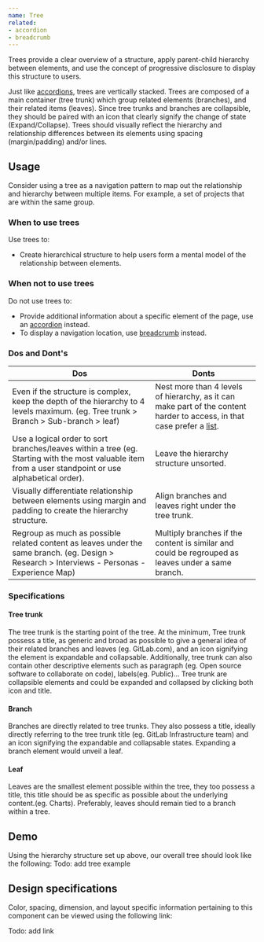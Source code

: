 ```yaml
---
name: Tree
related:
- accordion
- breadcrumb
---
```


Trees provide a clear overview of a structure, apply parent-child hierarchy between elements, and use the concept of progressive disclosure to display this structure to users.

Just like [accordions](/components/accordions), trees are vertically stacked. Trees are composed of a main container (tree trunk) which group related elements (branches), and their related items (leaves). Since tree trunks and branches are collapsible, they should be paired with an icon that clearly signify the change of state (Expand/Collapse). Trees should visually reflect the hierarchy and relationship differences between its elements using spacing (margin/padding) and/or lines.

## Usage

Consider using a tree as a navigation pattern to map out the relationship and hierarchy between multiple items. For example, a set of projects that are within the same group.

### When to use trees

Use trees to:
- Create hierarchical structure to help users form a mental model of the relationship between elements.

### When not to use trees

Do not use trees to:
*  Provide additional information about a specific element of the page, use an [accordion](/components/accordion) instead.
*  To display a navigation location, use [breadcrumb](/components/breadcrumb) instead.

### Dos and Dont's

| Dos | Donts |
| ------ | ------ |
| Even if the structure is complex, keep the depth of the hierarchy to 4 levels maximum. (eg. Tree trunk > Branch > Sub-branch > leaf) | Nest more than 4 levels of hierarchy, as it can make part of the content harder to access, in that case prefer a [list](https://design.gitlab.com/components/list). |
| Use a logical order to sort branches/leaves within a tree (eg. Starting with the most valuable item  from a user standpoint or use alphabetical order). | Leave the hierarchy structure unsorted. | 
| Visually differentiate relationship between elements using margin and padding to create the hierarchy structure. | Align branches and leaves right under the tree trunk.  | 
| Regroup as much as possible related content as leaves under the same branch. (eg. Design > Research > Interviews - Personas - Experience Map) |  Multiply branches if the content is similar and could be regrouped as leaves under a same branch. |

### Specifications

#### Tree trunk 

The tree trunk is the starting point of the tree. At the minimum, Tree trunk possess a title, as generic and broad as possible to give a general idea of their related branches and leaves (eg. GitLab.com), and an icon signifying the element is expandable and collapsable. Additionally, tree trunk can also contain other descriptive elements such as paragraph (eg. Open source software to collaborate on code), labels(eg. Public)... Tree trunk are collapsible elements and could be expanded and collapsed by clicking both icon and title.

#### Branch

Branches are directly related to tree trunks. They also possess a title, ideally directly referring to the tree trunk title (eg. GitLab Infrastructure team) and an icon signifying the expandable and collapsable states. Expanding a branch element would unveil a leaf.

#### Leaf

Leaves are the smallest element possible within the tree, they too possess a title, this title  should be as specific as possible about the underlying content.(eg. Charts). Preferably, leaves should remain tied to a branch within a tree.

## Demo

Using the hierarchy structure set up above, our overall tree should look like the following:
Todo: add tree example

## Design specifications

Color, spacing, dimension, and layout specific information pertaining to this component can be viewed using the following link:

Todo: add link
